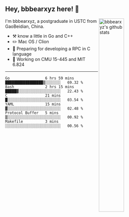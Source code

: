 ## Hey, bbbearxyz here! :wave:

<img align="right" alt="bbbearxyz's github stats" width="40%" src="https://github-readme-stats.vercel.app/api?username=bbbearxyz&show_icons=true">

I'm bbbearxyz, a postgraduate in USTC from GaoBeidian, China.

-   :hammer_and_pick:    know a little in Go and C++
-   :pencil2: Mac OS / Clion
-   :seedling: Preparing for developing a RPC in C language 
-   :thinking: Working on CMU 15-445 and MIT 6.824
---
<!--START_SECTION:waka-->

```text
Go                6 hrs 59 mins   █████████████████▒░░░░░░░   69.32 %
Bash              2 hrs 15 mins   █████▓░░░░░░░░░░░░░░░░░░░   22.43 %
C                 21 mins         █░░░░░░░░░░░░░░░░░░░░░░░░   03.54 %
YAML              15 mins         ▓░░░░░░░░░░░░░░░░░░░░░░░░   02.48 %
Protocol Buffer   5 mins          ▒░░░░░░░░░░░░░░░░░░░░░░░░   00.92 %
Makefile          3 mins          ░░░░░░░░░░░░░░░░░░░░░░░░░   00.56 %
```

<!--END_SECTION:waka-->

